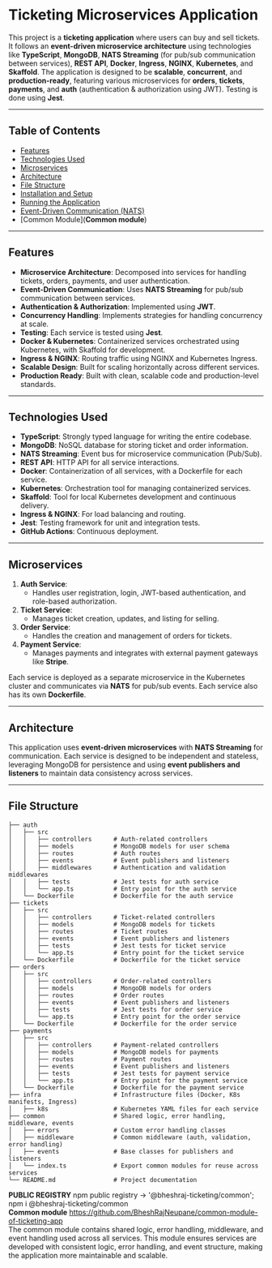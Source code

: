 


# Ticketing Microservices Application

This project is a **ticketing application** where users can buy and sell tickets. It follows an **event-driven microservice architecture** using technologies like **TypeScript**, **MongoDB**, **NATS Streaming** (for pub/sub communication between services), **REST API**, **Docker**, **Ingress**, **NGINX**, **Kubernetes**, and **Skaffold**. The application is designed to be **scalable**, **concurrent**, and **production-ready**, featuring various microservices for **orders**, **tickets**, **payments**, and **auth** (authentication & authorization using JWT). Testing is done using **Jest**.

---

## Table of Contents

- [Features](#features)
- [Technologies Used](#technologies-used)
- [Microservices](#microservices)
- [Architecture](#architecture)
- [File Structure](#file-structure)
- [Installation and Setup](#installation-and-setup)
- [Running the Application](#running-the-application)
- [Event-Driven Communication (NATS)](#event-driven-communication-nats)
- [Common Module](**Common module**)


---

## Features

- **Microservice Architecture**: Decomposed into services for handling tickets, orders, payments, and user authentication.
- **Event-Driven Communication**: Uses **NATS Streaming** for pub/sub communication between services.
- **Authentication & Authorization**: Implemented using **JWT**.
- **Concurrency Handling**: Implements strategies for handling concurrency at scale.
- **Testing**: Each service is tested using **Jest**.
- **Docker & Kubernetes**: Containerized services orchestrated using Kubernetes, with Skaffold for development.
- **Ingress & NGINX**: Routing traffic using NGINX and Kubernetes Ingress.
- **Scalable Design**: Built for scaling horizontally across different services.
- **Production Ready**: Built with clean, scalable code and production-level standards.

---

## Technologies Used

- **TypeScript**: Strongly typed language for writing the entire codebase.
- **MongoDB**: NoSQL database for storing ticket and order information.
- **NATS Streaming**: Event bus for microservice communication (Pub/Sub).
- **REST API**: HTTP API for all service interactions.
- **Docker**: Containerization of all services, with a Dockerfile for each service.
- **Kubernetes**: Orchestration tool for managing containerized services.
- **Skaffold**: Tool for local Kubernetes development and continuous delivery.
- **Ingress & NGINX**: For load balancing and routing.
- **Jest**: Testing framework for unit and integration tests.
- **GitHub Actions**: Continuous deployment.

---

## Microservices

1. **Auth Service**: 
   - Handles user registration, login, JWT-based authentication, and role-based authorization.
2. **Ticket Service**:
   - Manages ticket creation, updates, and listing for selling.
3. **Order Service**:
   - Handles the creation and management of orders for tickets.
4. **Payment Service**:
   - Manages payments and integrates with external payment gateways like **Stripe**.

Each service is deployed as a separate microservice in the Kubernetes cluster and communicates via **NATS** for pub/sub events. Each service also has its own **Dockerfile**.

---

## Architecture

This application uses **event-driven microservices** with **NATS Streaming** for communication. Each service is designed to be independent and stateless, leveraging MongoDB for persistence and using **event publishers and listeners** to maintain data consistency across services.

---

## File Structure

```plaintext
├── auth
│   ├── src
│   │   ├── controllers      # Auth-related controllers
│   │   ├── models           # MongoDB models for user schema
│   │   ├── routes           # Auth routes
│   │   ├── events           # Event publishers and listeners
│   │   ├── middlewares      # Authentication and validation middlewares
│   │   ├── tests            # Jest tests for auth service
│   │   └── app.ts           # Entry point for the auth service
│   └── Dockerfile           # Dockerfile for the auth service
├── tickets
│   ├── src
│   │   ├── controllers      # Ticket-related controllers
│   │   ├── models           # MongoDB models for tickets
│   │   ├── routes           # Ticket routes
│   │   ├── events           # Event publishers and listeners
│   │   ├── tests            # Jest tests for ticket service
│   │   └── app.ts           # Entry point for the ticket service
│   └── Dockerfile           # Dockerfile for the ticket service
├── orders
│   ├── src
│   │   ├── controllers      # Order-related controllers
│   │   ├── models           # MongoDB models for orders
│   │   ├── routes           # Order routes
│   │   ├── events           # Event publishers and listeners
│   │   ├── tests            # Jest tests for order service
│   │   └── app.ts           # Entry point for the order service
│   └── Dockerfile           # Dockerfile for the order service
├── payments
│   ├── src
│   │   ├── controllers      # Payment-related controllers
│   │   ├── models           # MongoDB models for payments
│   │   ├── routes           # Payment routes
│   │   ├── events           # Event publishers and listeners
│   │   ├── tests            # Jest tests for payment service
│   │   └── app.ts           # Entry point for the payment service
│   └── Dockerfile           # Dockerfile for the payment service
├── infra                    # Infrastructure files (Docker, K8s manifests, Ingress)
│   ├── k8s                  # Kubernetes YAML files for each service
├── common                   # Shared logic, error handling, middleware, events
│   ├── errors               # Custom error handling classes
│   ├── middleware           # Common middleware (auth, validation, error handling)
│   ├── events               # Base classes for publishers and listeners
│   └── index.ts             # Export common modules for reuse across services
└── README.md                # Project documentation

```
**PUBLIC REGISTRY**
 npm public registry -> '@bheshraj-ticketing/common';
 npm i @bheshraj-ticketing/common <br>
**Common module**
https://github.com/BheshRajNeupane/common-module-of-ticketing-app      <br>
The common module contains shared logic, error handling, middleware, and event handling used across all services. This module ensures services are developed with consistent logic, error handling, and event structure, making the application more maintainable and scalable.

